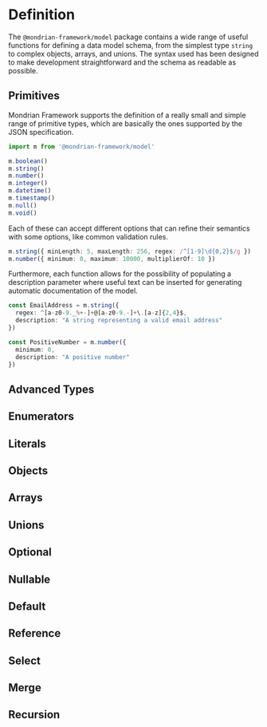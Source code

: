 # Definition

The `@mondrian-framework/model` package contains a wide range of useful functions for defining a data model schema, from the simplest type `string` to complex objects, arrays, and unions. The syntax used has been designed to make development straightforward and the schema as readable as possible.

## Primitives
Mondrian Framework supports the definition of a really small and simple range of primitive types, which are basically the ones supported by the JSON specification.

```ts
import m from '@mondrian-framework/model'

m.boolean()
m.string()
m.number()
m.integer()
m.datetime()
m.timestamp()
m.null()
m.void()

```
Each of these can accept different options that can refine their semantics with some options, like common validation rules.

```ts
m.string({ minLength: 5, maxLength: 256, regex: /^[1-9]\d{0,2}$/g })
m.number({ minimum: 0, maximum: 10000, multiplierOf: 10 })
```

Furthermore, each function allows for the possibility of populating a description parameter where useful text can be inserted for generating automatic documentation of the model.

```ts
const EmailAddress = m.string({ 
  regex: ^[a-z0-9._%+-]+@[a-z0-9.-]+\.[a-z]{2,4}$, 
  description: "A string representing a valid email address" 
})

const PositiveNumber = m.number({ 
  minimum: 0, 
  description: "A positive number" 
})
```

## Advanced Types

## Enumerators

## Literals

## Objects

## Arrays

## Unions

## Optional

## Nullable

## Default

## Reference

## Select

## Merge

## Recursion 